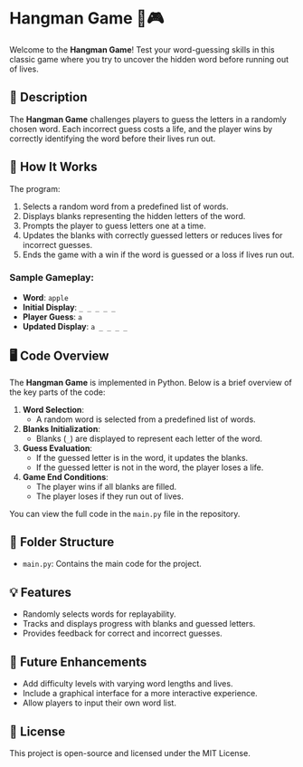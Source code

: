 # Hangman Game 🎯🎮

Welcome to the **Hangman Game**! Test your word-guessing skills in this classic game where you try to uncover the hidden word before running out of lives.

## 📝 Description

The **Hangman Game** challenges players to guess the letters in a randomly chosen word. Each incorrect guess costs a life, and the player wins by correctly identifying the word before their lives run out.

## 🚀 How It Works

The program:
1. Selects a random word from a predefined list of words.
2. Displays blanks representing the hidden letters of the word.
3. Prompts the player to guess letters one at a time.
4. Updates the blanks with correctly guessed letters or reduces lives for incorrect guesses.
5. Ends the game with a win if the word is guessed or a loss if lives run out.

### Sample Gameplay:
- **Word**: `apple`
- **Initial Display**: `_ _ _ _ _`
- **Player Guess**: `a`
- **Updated Display**: `a _ _ _ _`

## 🖥️ Code Overview

The **Hangman Game** is implemented in Python. Below is a brief overview of the key parts of the code:

1. **Word Selection**:
   - A random word is selected from a predefined list of words.
2. **Blanks Initialization**:
   - Blanks (`_`) are displayed to represent each letter of the word.
3. **Guess Evaluation**:
   - If the guessed letter is in the word, it updates the blanks.
   - If the guessed letter is not in the word, the player loses a life.
4. **Game End Conditions**:
   - The player wins if all blanks are filled.
   - The player loses if they run out of lives.

You can view the full code in the `main.py` file in the repository.

## 📂 Folder Structure

- `main.py`: Contains the main code for the project.

## 💡 Features

- Randomly selects words for replayability.
- Tracks and displays progress with blanks and guessed letters.
- Provides feedback for correct and incorrect guesses.

## 🌟 Future Enhancements

- Add difficulty levels with varying word lengths and lives.
- Include a graphical interface for a more interactive experience.
- Allow players to input their own word list.

## 📜 License

This project is open-source and licensed under the MIT License.
